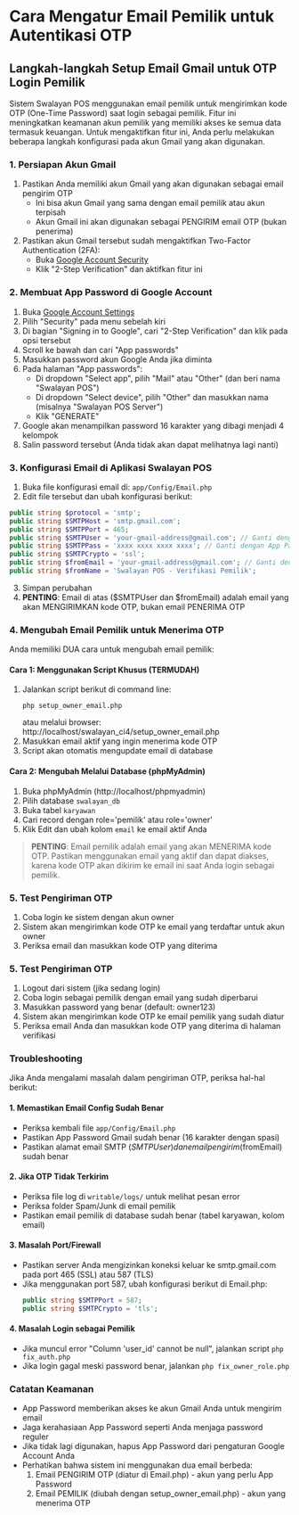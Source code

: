 # Cara Mengatur Email Pemilik untuk Autentikasi OTP

## Langkah-langkah Setup Email Gmail untuk OTP Login Pemilik

Sistem Swalayan POS menggunakan email pemilik untuk mengirimkan kode OTP (One-Time Password) saat login sebagai pemilik. Fitur ini meningkatkan keamanan akun pemilik yang memiliki akses ke semua data termasuk keuangan. Untuk mengaktifkan fitur ini, Anda perlu melakukan beberapa langkah konfigurasi pada akun Gmail yang akan digunakan.

### 1. Persiapan Akun Gmail

1. Pastikan Anda memiliki akun Gmail yang akan digunakan sebagai email pengirim OTP
   - Ini bisa akun Gmail yang sama dengan email pemilik atau akun terpisah
   - Akun Gmail ini akan digunakan sebagai PENGIRIM email OTP (bukan penerima)
2. Pastikan akun Gmail tersebut sudah mengaktifkan Two-Factor Authentication (2FA):
   - Buka [Google Account Security](https://myaccount.google.com/security)
   - Klik "2-Step Verification" dan aktifkan fitur ini

### 2. Membuat App Password di Google Account

1. Buka [Google Account Settings](https://myaccount.google.com/)
2. Pilih "Security" pada menu sebelah kiri
3. Di bagian "Signing in to Google", cari "2-Step Verification" dan klik pada opsi tersebut
4. Scroll ke bawah dan cari "App passwords"
5. Masukkan password akun Google Anda jika diminta
6. Pada halaman "App passwords":
   - Di dropdown "Select app", pilih "Mail" atau "Other" (dan beri nama "Swalayan POS")
   - Di dropdown "Select device", pilih "Other" dan masukkan nama (misalnya "Swalayan POS Server")
   - Klik "GENERATE"
7. Google akan menampilkan password 16 karakter yang dibagi menjadi 4 kelompok
8. Salin password tersebut (Anda tidak akan dapat melihatnya lagi nanti)

### 3. Konfigurasi Email di Aplikasi Swalayan POS

1. Buka file konfigurasi email di: `app/Config/Email.php`
2. Edit file tersebut dan ubah konfigurasi berikut:

```php
public string $protocol = 'smtp';
public string $SMTPHost = 'smtp.gmail.com';
public string $SMTPPort = 465;
public string $SMTPUser = 'your-gmail-address@gmail.com'; // Ganti dengan email Gmail Anda
public string $SMTPPass = 'xxxx xxxx xxxx xxxx'; // Ganti dengan App Password yang didapatkan dari langkah sebelumnya
public string $SMTPCrypto = 'ssl';
public string $fromEmail = 'your-gmail-address@gmail.com'; // Ganti dengan email Gmail yang sama
public string $fromName = 'Swalayan POS - Verifikasi Pemilik';
```

3. Simpan perubahan
4. **PENTING**: Email di atas ($SMTPUser dan $fromEmail) adalah email yang akan MENGIRIMKAN kode OTP, bukan email PENERIMA OTP

### 4. Mengubah Email Pemilik untuk Menerima OTP

Anda memiliki DUA cara untuk mengubah email pemilik:

#### Cara 1: Menggunakan Script Khusus (TERMUDAH)

1. Jalankan script berikut di command line:
   ```
   php setup_owner_email.php
   ```
   atau melalui browser: http://localhost/swalayan_ci4/setup_owner_email.php
2. Masukkan email aktif yang ingin menerima kode OTP
3. Script akan otomatis mengupdate email di database

#### Cara 2: Mengubah Melalui Database (phpMyAdmin)

1. Buka phpMyAdmin (http://localhost/phpmyadmin)
2. Pilih database `swalayan_db`
3. Buka tabel `karyawan`
4. Cari record dengan role='pemilik' atau role='owner'
5. Klik Edit dan ubah kolom `email` ke email aktif Anda

> **PENTING**: Email pemilik adalah email yang akan MENERIMA kode OTP. Pastikan menggunakan email yang aktif dan dapat diakses, karena kode OTP akan dikirim ke email ini saat Anda login sebagai pemilik.

### 5. Test Pengiriman OTP

1. Coba login ke sistem dengan akun owner
2. Sistem akan mengirimkan kode OTP ke email yang terdaftar untuk akun owner
3. Periksa email dan masukkan kode OTP yang diterima

### 5. Test Pengiriman OTP

1. Logout dari sistem (jika sedang login)
2. Coba login sebagai pemilik dengan email yang sudah diperbarui
3. Masukkan password yang benar (default: owner123)
4. Sistem akan mengirimkan kode OTP ke email pemilik yang sudah diatur
5. Periksa email Anda dan masukkan kode OTP yang diterima di halaman verifikasi

### Troubleshooting

Jika Anda mengalami masalah dalam pengiriman OTP, periksa hal-hal berikut:

#### 1. Memastikan Email Config Sudah Benar

- Periksa kembali file `app/Config/Email.php`
- Pastikan App Password Gmail sudah benar (16 karakter dengan spasi)
- Pastikan alamat email SMTP ($SMTPUser) dan email pengirim ($fromEmail) sudah benar

#### 2. Jika OTP Tidak Terkirim

- Periksa file log di `writable/logs/` untuk melihat pesan error
- Periksa folder Spam/Junk di email pemilik
- Pastikan email pemilik di database sudah benar (tabel karyawan, kolom email)

#### 3. Masalah Port/Firewall

- Pastikan server Anda mengizinkan koneksi keluar ke smtp.gmail.com pada port 465 (SSL) atau 587 (TLS)
- Jika menggunakan port 587, ubah konfigurasi berikut di Email.php:
  ```php
  public string $SMTPPort = 587;
  public string $SMTPCrypto = 'tls';
  ```

#### 4. Masalah Login sebagai Pemilik

- Jika muncul error "Column 'user_id' cannot be null", jalankan script `php fix_auth.php`
- Jika login gagal meski password benar, jalankan `php fix_owner_role.php`

### Catatan Keamanan

- App Password memberikan akses ke akun Gmail Anda untuk mengirim email
- Jaga kerahasiaan App Password seperti Anda menjaga password reguler
- Jika tidak lagi digunakan, hapus App Password dari pengaturan Google Account Anda
- Perhatikan bahwa sistem ini menggunakan dua email berbeda:
  1. Email PENGIRIM OTP (diatur di Email.php) - akun yang perlu App Password
  2. Email PEMILIK (diubah dengan setup_owner_email.php) - akun yang menerima OTP
